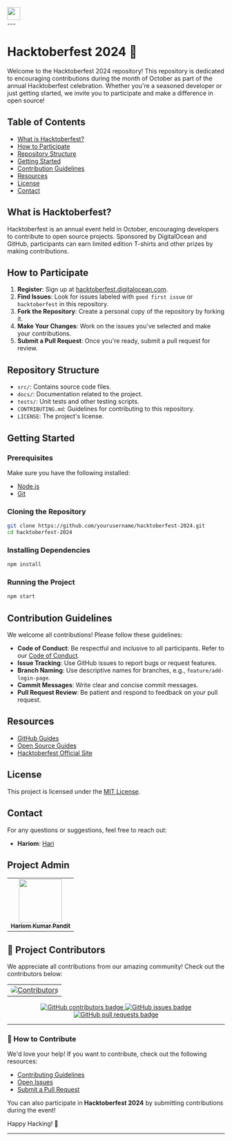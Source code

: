 <a href="https://github.com/Kushal997-das/Hacktoberfest-2024/">
  <img align='center' height="30" src="https://img.shields.io/badge/Hacktoberfest-2024-orange.svg?&style=for-the-badge&logo=KD&logoColor=blue" />
</a> <br>
---

# Hacktoberfest 2024 🎉

Welcome to the Hacktoberfest 2024 repository! This repository is dedicated to encouraging contributions during the month of October as part of the annual Hacktoberfest celebration. Whether you're a seasoned developer or just getting started, we invite you to participate and make a difference in open source!

## Table of Contents
- [What is Hacktoberfest?](#what-is-hacktoberfest)
- [How to Participate](#how-to-participate)
- [Repository Structure](#repository-structure)
- [Getting Started](#getting-started)
- [Contribution Guidelines](#contribution-guidelines)
- [Resources](#resources)
- [License](#license)
- [Contact](#contact)

## What is Hacktoberfest?
Hacktoberfest is an annual event held in October, encouraging developers to contribute to open source projects. Sponsored by DigitalOcean and GitHub, participants can earn limited edition T-shirts and other prizes by making contributions.

## How to Participate
1. **Register**: Sign up at [hacktoberfest.digitalocean.com](https://hacktoberfest.digitalocean.com).
2. **Find Issues**: Look for issues labeled with `good first issue` or `hacktoberfest` in this repository.
3. **Fork the Repository**: Create a personal copy of the repository by forking it.
4. **Make Your Changes**: Work on the issues you've selected and make your contributions.
5. **Submit a Pull Request**: Once you're ready, submit a pull request for review.

## Repository Structure
- `src/`: Contains source code files.
- `docs/`: Documentation related to the project.
- `tests/`: Unit tests and other testing scripts.
- `CONTRIBUTING.md`: Guidelines for contributing to this repository.
- `LICENSE`: The project's license.

## Getting Started
### Prerequisites
Make sure you have the following installed:
- [Node.js](https://nodejs.org/)
- [Git](https://git-scm.com/)

### Cloning the Repository
```bash
git clone https://github.com/yourusername/hacktoberfest-2024.git
cd hacktoberfest-2024
```

### Installing Dependencies
```bash
npm install
```

### Running the Project
```bash
npm start
```

## Contribution Guidelines
We welcome all contributions! Please follow these guidelines:
- **Code of Conduct**: Be respectful and inclusive to all participants. Refer to our [Code of Conduct](CODE_OF_CONDUCT.md).
- **Issue Tracking**: Use GitHub issues to report bugs or request features.
- **Branch Naming**: Use descriptive names for branches, e.g., `feature/add-login-page`.
- **Commit Messages**: Write clear and concise commit messages.
- **Pull Request Review**: Be patient and respond to feedback on your pull request.

## Resources
- [GitHub Guides](https://guides.github.com/)
- [Open Source Guides](https://opensource.guide/)
- [Hacktoberfest Official Site](https://hacktoberfest.digitalocean.com)

## License
This project is licensed under the [MIT License](LICENSE).

## Contact
For any questions or suggestions, feel free to reach out:
- **Hariom**: [Hari](https://github.com/hari7261)

## Project Admin

<table>
  <tr>
    <td align="center">
      <a href="https://github.com/hari7261">
        <img src="https://avatars.githubusercontent.com/u/138400713?v=4" width="100px;" alt=""/><br />
        <sub><b>Hariom Kumar Pandit</b></sub>
      </a>
    </td>
  </tr>
</table>


## 🌟 Project Contributors

We appreciate all contributions from our amazing community! Check out the contributors below:

<table align="center">
  <tr>
    <td align="center">
      <a href="https://github.com/hari7261/Hacktoberfest-2024/graphs/contributors">
        <img src="https://contrib.rocks/image?repo=hari7261/Hacktoberfest-2024" alt="Contributors" style="border-radius: 10px; box-shadow: 0 4px 8px rgba(0, 0, 0, 0.1);" />
      </a>
    </td>
  </tr>
</table>

<p align="center">
  <a href="https://github.com/hari7261/Hacktoberfest-2024/graphs/contributors">
    <img src="https://img.shields.io/github/contributors/hari7261/Hacktoberfest-2024?color=brightgreen&style=flat-square" alt="GitHub contributors badge" />
  </a>
  <a href="https://github.com/hari7261/Hacktoberfest-2024/issues">
    <img src="https://img.shields.io/github/issues/hari7261/Hacktoberfest-2024?style=flat-square" alt="GitHub issues badge" />
  </a>
  <a href="https://github.com/hari7261/Hacktoberfest-2024/pulls">
    <img src="https://img.shields.io/github/issues-pr/hari7261/Hacktoberfest-2024?style=flat-square" alt="GitHub pull requests badge" />
  </a>
</p>

---

### 🚀 How to Contribute

We'd love your help! If you want to contribute, check out the following resources:

- [Contributing Guidelines](https://github.com/hari7261/Hacktoberfest-2024/blob/main/CONTRIBUTING.md)
- [Open Issues](https://github.com/hari7261/Hacktoberfest-2024/issues)
- [Submit a Pull Request](https://github.com/hari7261/Hacktoberfest-2024/pulls)

You can also participate in **Hacktoberfest 2024** by submitting contributions during the event!



Happy Hacking! 🎉


---
